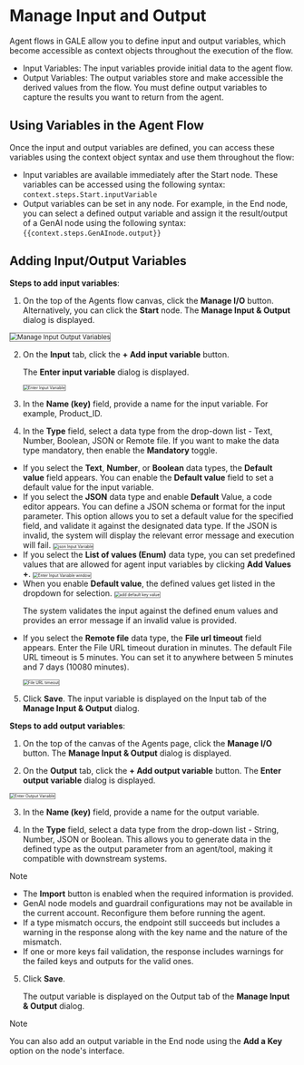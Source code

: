 # Manage Input and Output

Agent flows in GALE allow you to define input and output variables, which become accessible as context objects throughout the execution of the flow.

* Input Variables: The input variables provide initial data to the agent flow. 
* Output Variables: The output variables store and make accessible the derived values from the flow. You must define output variables to capture the results you want to return from the agent.

## Using Variables in the Agent Flow

Once the input and output variables are defined, you can access these variables using the context object syntax and use them throughout the flow:

* Input variables are available immediately after the Start node. These variables can be accessed using the following syntax: `context.steps.Start.inputVariable`
* Output variables can be set in any node. For example, in the End node, you can select a defined output variable and assign it the result/output of a GenAI node using the following syntax: `{{context.steps.GenAInode.output}}`

## Adding Input/Output Variables 

**Steps to add input variables**:

1. On the top of the Agents flow canvas, click the **Manage I/O** button. 
Alternatively, you can click the **Start** node. The **Manage Input & Output** dialog is displayed.  
<img src="../images/manage-input-output-variables.png" alt="Manage Input Output Variables" title="Manage Input Output Variables" style="border: 1px solid gray; zoom:80%;">

2. On the **Input** tab, click the **+ Add input variable** button.

    The **Enter input variable** dialog is displayed.

    <img src="../images/enter-input-variable.png" alt="Enter Input Variable" title="Enter Input Variable" style="border: 1px solid gray; zoom:50%;">

3. In the **Name (key)** field, provide a name for the input variable. For example, Product_ID.

4. In the **Type** field, select a data type from the drop-down list - Text, Number, Boolean, JSON or Remote file.
If you want to make the data type mandatory, then enable the **Mandatory** toggle.

<ul><li>If you select the <b>Text</b>, <b>Number</b>, or <b>Boolean</b> data types, the <b>Default value</b> field appears. You can enable the <b>Default value</b> field to set a default value for the input variable.</li>
<li>If you select the <b>JSON</b> data type and enable <b>Default</b> Value, a code editor appears. You can define a JSON schema or format for the input parameter. This option allows you to set a default value for the specified field, and validate it against the designated data type. If the JSON is invalid, the system will display the relevant error message and execution will fail.
   <img src="../images/json-code-screen.png" alt="json Input Variable" title="json Input Variable" style="border: 1px solid gray; zoom:50%;"></li>
<li>If you select the <b>List of values (Enum)</b> data type, you can set predefined values that are allowed for agent input variables by clicking <b>Add Values +</b>.
<img src="../images/enter-input-variable-window.png" alt="Enter Input Variable window" title="Enter Input Variable window" style="border: 1px solid gray; zoom:50%;"></li>
<li>When you enable <b>Default value</b>, the defined values get listed in the dropdown for selection.
<img src="../images/add-default-key-value.png" alt="add default key value" title="add default key value" style="border: 1px solid gray; zoom:50%;"></li>

The system validates the input against the defined enum values and provides an error message if an invalid value is provided.</ul> 
    
<ul><li>If you select the <b>Remote file</b> data type, the <b>File url timeout</b> field appears. Enter the File URL timeout duration in minutes. The default File URL timeout is 5 minutes. You can set it to anywhere between 5 minutes and 7 days (10080 minutes).</li>
                          
<img src="../images/url-timeout.png" alt="File URL timeout" title="File URL timeout" style="border: 1px solid gray; zoom:50%;"></ul>
 
5. Click **Save**. The input variable is displayed on the Input tab of the **Manage Input & Output** dialog.

**Steps to add output variables**:

1. On the top of the canvas of the Agents page, click the **Manage I/O** button. The **Manage Input & Output** dialog is displayed.

2. On the **Output** tab, click the **+ Add output variable** button. The **Enter output variable** dialog is displayed.

<img src="../images/enter-output-variable.png" alt="Enter Output Variable" title="Enter Output Variable" style="border: 1px solid gray; zoom:50%;">

3. In the **Name (key)** field, provide a name for the output variable.

4. In the **Type** field, select a data type from the drop-down list - String, Number, JSON or Boolean. This allows you to generate data in the defined type as the output parameter from an agent/tool, making it compatible with downstream systems.

<div class="admonition note">
<p class="admonition-title">Note</p>
<p><ul><li>The <b>Import</b> button is enabled when the required information is provided.</li>
<li>GenAI node models and guardrail configurations may not be available in the current account. Reconfigure them before running the agent.</li>
<li>If a type mismatch occurs, the endpoint still succeeds but includes a warning in the response along with the key name and the nature of the mismatch.</li>
<li>If one or more keys fail validation, the response includes warnings for the failed keys and outputs for the valid ones.</li></ul></p></div>

<ol start="5"><li>Click <b>Save</b>.</li>

The output variable is displayed on the Output tab of the <b>Manage Input & Output</b> dialog.</ol>

<div class="admonition note">
<p class="admonition-title">Note</p>
<p>You can also add an output variable in the End node using the <b>Add a Key</b> option on the node's interface.</p></div>



